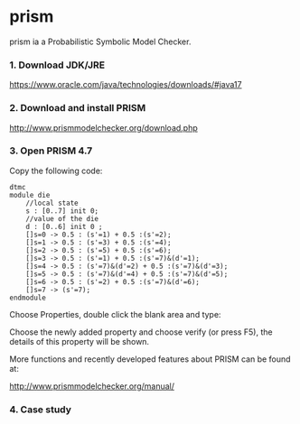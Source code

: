 # prism

prism ia a Probabilistic Symbolic Model Checker.

### 1. Download JDK/JRE
https://www.oracle.com/java/technologies/downloads/#java17


### 2. Download and install PRISM
http://www.prismmodelchecker.org/download.php

### 3. Open PRISM 4.7 

Copy the following code:
```
dtmc
module die
	//local state
	s : [0..7] init 0;
	//value of the die
	d : [0..6] init 0 ;
	[]s=0 -> 0.5 : (s'=1) + 0.5 :(s'=2);
	[]s=1 -> 0.5 : (s'=3) + 0.5 :(s'=4);
	[]s=2 -> 0.5 : (s'=5) + 0.5 :(s'=6);
	[]s=3 -> 0.5 : (s'=1) + 0.5 :(s'=7)&(d'=1);
	[]s=4 -> 0.5 : (s'=7)&(d'=2) + 0.5 :(s'=7)&(d'=3);
	[]s=5 -> 0.5 : (s'=7)&(d'=4) + 0.5 :(s'=7)&(d'=5);
	[]s=6 -> 0.5 : (s'=2) + 0.5 :(s'=7)&(d'=6);
	[]s=7 -> (s'=7);
endmodule
```

Choose Properties, double click the blank area and type:


Choose the newly added property and choose verify (or press F5), the details of this property will be shown.


More functions and recently developed features about PRISM can be found at:

http://www.prismmodelchecker.org/manual/

### 4. Case study

